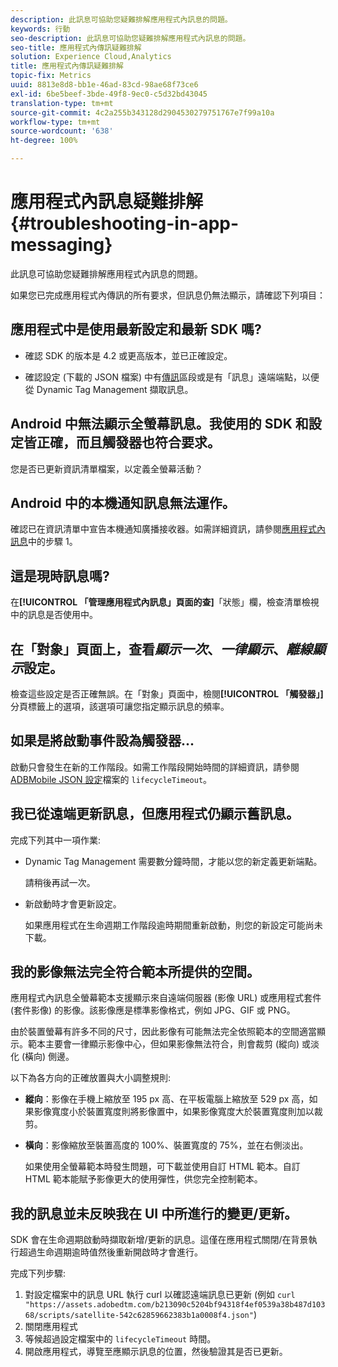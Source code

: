```yaml
---
description: 此訊息可協助您疑難排解應用程式內訊息的問題。
keywords: 行動
seo-description: 此訊息可協助您疑難排解應用程式內訊息的問題。
seo-title: 應用程式內傳訊疑難排解
solution: Experience Cloud,Analytics
title: 應用程式內傳訊疑難排解
topic-fix: Metrics
uuid: 8813e8d8-bb1e-46ad-83cd-98ae68f73ce6
exl-id: 6be5beef-3bde-49f8-9ec0-c5d32bd43045
translation-type: tm+mt
source-git-commit: 4c2a255b343128d2904530279751767e7f99a10a
workflow-type: tm+mt
source-wordcount: '638'
ht-degree: 100%

---
```


# 應用程式內訊息疑難排解{#troubleshooting-in-app-messaging}

此訊息可協助您疑難排解應用程式內訊息的問題。

如果您已完成應用程式內傳訊的所有要求，但訊息仍無法顯示，請確認下列項目：

## 應用程式中是使用最新設定和最新 SDK 嗎?

* 確認 SDK 的版本是 4.2 或更高版本，並已正確設定。

* 確認設定 (下載的 JSON 檔案) 中有[傳訊](/help/using/in-app-messaging/in-app-messaging.md)區段或是有「訊息」遠端端點，以便從 Dynamic Tag Management 擷取訊息。

## Android 中無法顯示全螢幕訊息。我使用的 SDK 和設定皆正確，而且觸發器也符合要求。

您是否已更新資訊清單檔案，以定義全螢幕活動？

## Android 中的本機通知訊息無法運作。

確認已在資訊清單中宣告本機通知廣播接收器。如需詳細資訊，請參閱[應用程式內訊息](/help/android/messaging-main/messaging/messaging.md)中的步驟 1。

## 這是現時訊息嗎?

在&#x200B;**[!UICONTROL 「管理應用程式內訊息」頁面的查]**「狀態」欄，檢查清單檢視中的訊息是否使用中。

## 在「對象」頁面上，查看&#x200B;*顯示一次*、*一律顯示*、*離線顯示*&#x200B;設定。

檢查這些設定是否正確無誤。在「對象」頁面中，檢閱&#x200B;**[!UICONTROL 「觸發器」]**&#x200B;分頁標籤上的選項，該選項可讓您指定顯示訊息的頻率。

## 如果是將啟動事件設為觸發器...

啟動只會發生在新的工作階段。如需工作階段開始時間的詳細資訊，請參閱 [ADBMobile JSON 設定](/help/ios/configuration/json-config/json-config.md)檔案的 `lifecycleTimeout`。

## 我已從遠端更新訊息，但應用程式仍顯示舊訊息。

完成下列其中一項作業:

* Dynamic Tag Management 需要數分鐘時間，才能以您的新定義更新端點。

   請稍後再試一次。

* 新啟動時才會更新設定。

   如果應用程式在生命週期工作階段逾時期間重新啟動，則您的新設定可能尚未下載。

## 我的影像無法完全符合範本所提供的空間。

應用程式內訊息全螢幕範本支援顯示來自遠端伺服器 (影像 URL) 或應用程式套件 (套件影像) 的影像。該影像應是標準影像格式，例如 JPG、GIF 或 PNG。

由於裝置螢幕有許多不同的尺寸，因此影像有可能無法完全依照範本的空間適當顯示。範本主要會一律顯示影像中心，但如果影像無法符合，則會裁剪 (縱向) 或淡化 (橫向) 側邊。

以下為各方向的正確放置與大小調整規則:

* **縱向**：影像在手機上縮放至 195 px 高、在平板電腦上縮放至 529 px 高，如果影像寬度小於裝置寬度則將影像置中，如果影像寬度大於裝置寬度則加以裁剪。

* **橫向**：影像縮放至裝置高度的 100%、裝置寬度的 75%，並在右側淡出。

   如果使用全螢幕範本時發生問題，可下載並使用自訂 HTML 範本。自訂 HTML 範本能賦予影像更大的使用彈性，供您完全控制範本。

## 我的訊息並未反映我在 UI 中所進行的變更/更新。

SDK 會在生命週期啟動時擷取新增/更新的訊息。這僅在應用程式關閉/在背景執行超過生命週期逾時值然後重新開啟時才會進行。

完成下列步驟:

1. 對設定檔案中的訊息 URL 執行 curl 以確認遠端訊息已更新 (例如 `curl "https://assets.adobedtm.com/b213090c5204bf94318f4ef0539a38b487d10368/scripts/satellite-542c62859662383b1a0008f4.json"`)
1. 關閉應用程式
1. 等候超過設定檔案中的 `lifecycleTimeout` 時間。
1. 開啟應用程式，導覽至應顯示訊息的位置，然後驗證其是否已更新。
